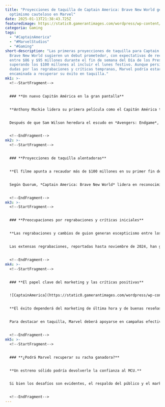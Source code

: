 ```yaml
---
title: "Proyecciones de taquilla de Captain America: Brave New World generan
  optimismo cauteloso en Marvel"
date: 2025-01-13T21:38:43.725Z
featuredimage: https://static0.gamerantimages.com/wordpress/wp-content/uploads/wm/2025/01/captain-america-brave-new-world-box-office-prediction-is-good-sign.jpg?q=70&fit=crop&w=1140&h=&dpr=1
categoria: Gaming
tags:
  - "#CaptainAmerica"
  - "#MarvelStudios"
  - "#Gaming"
short-description: "Las primeras proyecciones de taquilla para Captain America:
  Brave New World sugieren un debut prometedor, con expectativas de recaudar
  entre $86 y $95 millones durante el fin de semana del Día de los Presidentes,
  superando los $100 millones al incluir el lunes festivo. Aunque persisten
  dudas por las regrabaciones y críticas tempranas, Marvel podría estar
  encaminada a recuperar su éxito en taquilla."
mk1: >-
  <!--StartFragment-->


  ### **Un nuevo Capitán América en la gran pantalla**


  **Anthony Mackie lidera su primera película como el Capitán América tras el legado de Steve Rogers.**


  Después de que Sam Wilson heredara el escudo en *Avengers: Endgame*, esta entrega marca un punto crucial para el MCU. Sin embargo, tras fracasos como *The Marvels* y *Ant-Man and the Wasp: Quantumania*, Marvel necesita recuperar la confianza del público.


  <!--EndFragment-->
mk2: >-
  <!--StartFragment-->


  ### **Proyecciones de taquilla alentadoras**


  **El filme apunta a recaudar más de $100 millones en su primer fin de semana.**


  Según Quorum, *Captain America: Brave New World* lidera en reconocimiento entre los estrenos de febrero de 2025. Aunque sus cifras están por debajo de *Civil War*, se comparan favorablemente con *The Winter Soldier*, cuyo debut fue de $95 millones.


  <!--EndFragment-->
mk3: >-
  <!--StartFragment-->


  ### **Preocupaciones por regrabaciones y críticas iniciales**


  **Las regrabaciones y cambios de guion generan escepticismo entre los fans.**


  Las extensas regrabaciones, reportadas hasta noviembre de 2024, han generado dudas sobre el resultado final. Anthony Mackie intentó disipar los rumores, pero la eliminación de personajes, como el de Seth Rollins, ha aumentado la incertidumbre.


  <!--EndFragment-->
mk4: >-
  <!--StartFragment-->


  ### **El papel clave del marketing y las críticas positivas**


  ![CaptainAmerica](https://static0.gamerantimages.com/wordpress/wp-content/uploads/2024/07/captain-america-brave-new-world-cropped.jpg?q=70&fit=crop&w=825&dpr=1 "CaptainAmerica")


  **El éxito dependerá del marketing de última hora y de buenas reseñas.**


  Para destacar en taquilla, Marvel deberá apoyarse en campañas efectivas y reacciones positivas en las primeras funciones. La respuesta del público será fundamental para superar las dudas y asegurar el éxito


  <!--EndFragment-->
mk5: >-
  <!--StartFragment-->


  ### **¿Podrá Marvel recuperar su racha ganadora?**


  **Un estreno sólido podría devolverle la confianza al MCU.**


  Si bien los desafíos son evidentes, el respaldo del público y el marketing podrían convertir a *Captain America: Brave New World* en el regreso triunfal de Marvel Studios. Su estreno está programado para el 14 de febrero de 2025.


  <!--EndFragment-->
---
```

